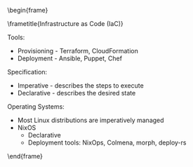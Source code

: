 \begin{frame}

\frametitle{Infrastructure as Code (IaC)}

Tools:

- Provisioning - Terraform, CloudFormation
- Deployment - Ansible, Puppet, Chef

Specification: 

- Imperative - describes the steps to execute
- Declarative - describes the desired state

Operating Systems:

- Most Linux distributions are imperatively managed
- NixOS 
	- Declarative
	- Deployment tools: NixOps, Colmena, morph, deploy-rs 

\end{frame}


